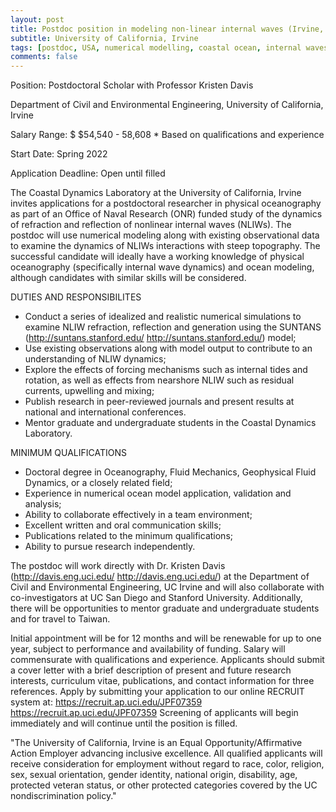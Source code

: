 ```yaml
---
layout: post
title: Postdoc position in modeling non-linear internal waves (Irvine, California)
subtitle: University of California, Irvine
tags: [postdoc, USA, numerical modelling, coastal ocean, internal waves]
comments: false
---
```


Position: Postdoctoral Scholar with Professor Kristen Davis

Department of Civil and Environmental Engineering, University of California, Irvine

Salary Range: $ $54,540 - 58,608 * Based on qualifications and experience

Start Date: Spring 2022

Application Deadline: Open until filled

The Coastal Dynamics Laboratory at the University of California, Irvine invites applications for a postdoctoral researcher in physical oceanography as part of an Office of Naval Research (ONR) funded study of the dynamics of refraction and reflection of nonlinear internal waves (NLIWs). The postdoc will use numerical modeling along with existing observational data to examine the dynamics of NLIWs interactions with steep topography. The successful candidate will ideally have a working knowledge of physical oceanography (specifically internal wave dynamics) and ocean modeling, although candidates with similar skills will be considered.

DUTIES AND RESPONSIBILITES
- Conduct a series of idealized and realistic numerical simulations to examine NLIW refraction, reflection and generation using the SUNTANS (http://suntans.stanford.edu/ <http://suntans.stanford.edu/>) model;
- Use existing observations along with model output to contribute to an understanding of NLIW dynamics;
- Explore the effects of forcing mechanisms such as internal tides and rotation, as well as effects from nearshore NLIW such as residual currents, upwelling and mixing;
- Publish research in peer-reviewed journals and present results at national and international conferences.
- Mentor graduate and undergraduate students in the Coastal Dynamics Laboratory.

MINIMUM QUALIFICATIONS
- Doctoral degree in Oceanography, Fluid Mechanics, Geophysical Fluid Dynamics, or a closely related field;
- Experience in numerical ocean model application, validation and analysis;
- Ability to collaborate effectively in a team environment;
- Excellent written and oral communication skills;
- Publications related to the minimum qualifications;
- Ability to pursue research independently.

The postdoc will work directly with Dr. Kristen Davis (http://davis.eng.uci.edu/ <http://davis.eng.uci.edu/>) at the Department of Civil and Environmental Engineering, UC Irvine and will also collaborate with co-investigators at UC San Diego and Stanford University. Additionally, there will be opportunities to mentor graduate and undergraduate students and for travel to Taiwan.

Initial appointment will be for 12 months and will be renewable for up to one year, subject to performance and availability of funding. Salary will commensurate with qualifications and experience.
Applicants should submit a cover letter with a brief description of present and future research interests, curriculum vitae, publications, and contact information for three references. Apply by submitting your application to our online RECRUIT system at: https://recruit.ap.uci.edu/JPF07359 <https://recruit.ap.uci.edu/JPF07359>
Screening of applicants will begin immediately and will continue until the position is filled.

"The University of California, Irvine is an Equal Opportunity/Affirmative Action Employer advancing inclusive excellence. All qualified applicants will receive consideration for employment without regard to race, color, religion, sex, sexual orientation, gender identity, national origin, disability, age, protected veteran status, or other protected categories covered by the UC nondiscrimination policy." 
